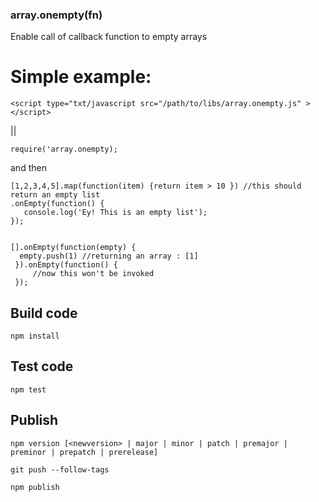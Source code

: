 ### array.onempty(fn)

Enable call of callback function to empty arrays

# Simple example:

    <script type="txt/javascript src="/path/to/libs/array.onempty.js" ></script>

||

    require('array.onempty);

and then

    [1,2,3,4,5].map(function(item) {return item > 10 }) //this should return an empty list
    .onEmpty(function() {
       console.log('Ey! This is an empty list');
    });


    [].onEmpty(function(empty) {
      empty.push(1) //returning an array : [1]
     }).onEmpty(function() {
         //now this won't be invoked
     });

## Build code
    npm install

## Test code
    npm test

## Publish

    npm version [<newversion> | major | minor | patch | premajor | preminor | prepatch | prerelease]

    git push --follow-tags

    npm publish

